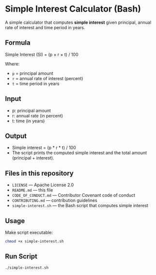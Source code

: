 # Simple Interest Calculator (Bash)

A simple calculator that computes **simple interest** given principal, annual rate of interest and time period in years.

## Formula
Simple Interest (SI) = (p × r × t) / 100

Where:
- `p` = principal amount
- `r` = annual rate of interest (percent)
- `t` = time period in years

## Input
- p: principal amount
- r: annual rate (in percent)
- t: time (in years)

## Output
- Simple interest = (p * r * t) / 100
- The script prints the computed simple interest and the total amount (principal + interest).

## Files in this repository
- `LICENSE` — Apache License 2.0
- `README.md` — this file
- `CODE_OF_CONDUCT.md` — Contributor Covenant code of conduct
- `CONTRIBUTING.md` — contribution guidelines
- `simple-interest.sh` — the Bash script that computes simple interest

## Usage
Make script executable:
```bash
chmod +x simple-interest.sh
```

## Run Script
```bash
./simple-interest.sh
```
